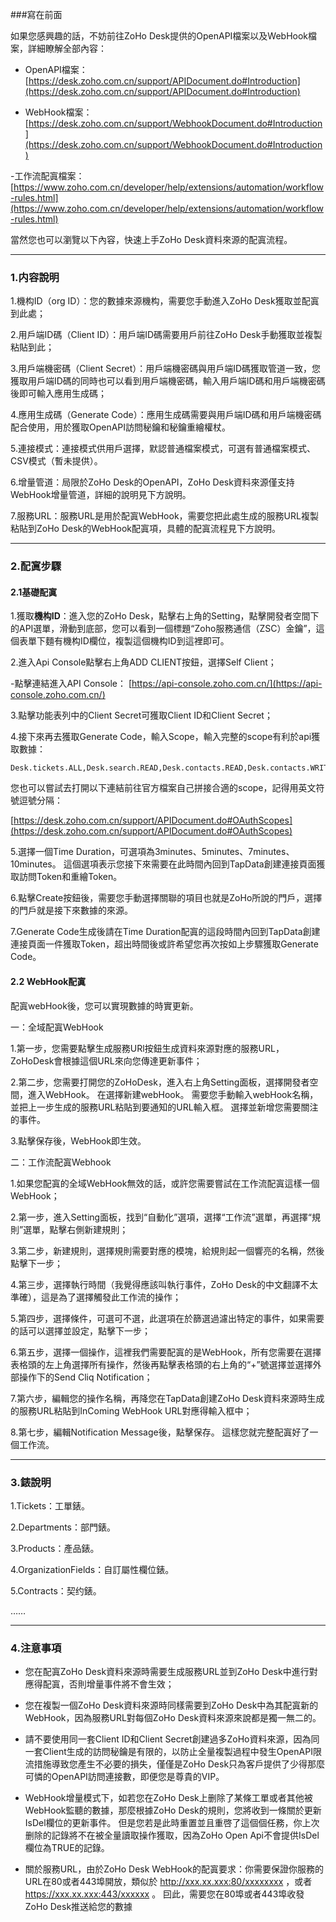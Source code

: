 ###寫在前面

如果您感興趣的話，不妨前往ZoHo Desk提供的OpenAPI檔案以及WebHook檔案，詳細瞭解全部內容：

- OpenAPI檔案：[https://desk.zoho.com.cn/support/APIDocument.do#Introduction](https://desk.zoho.com.cn/support/APIDocument.do#Introduction)

- WebHook檔案：[https://desk.zoho.com.cn/support/WebhookDocument.do#Introduction](https://desk.zoho.com.cn/support/WebhookDocument.do#Introduction)

-工作流配寘檔案：[https://www.zoho.com.cn/developer/help/extensions/automation/workflow-rules.html](https://www.zoho.com.cn/developer/help/extensions/automation/workflow-rules.html)

當然您也可以瀏覽以下內容，快速上手ZoHo Desk資料來源的配寘流程。

---

### 1.内容說明

1.機构ID（org ID）：您的數據來源機构，需要您手動進入ZoHo Desk獲取並配寘到此處； 

2.用戶端ID碼（Client ID）：用戶端ID碼需要用戶前往ZoHo Desk手動獲取並複製粘貼到此；

3.用戶端機密碼（Client Secret）：用戶端機密碼與用戶端ID碼獲取管道一致，您獲取用戶端ID碼的同時也可以看到用戶端機密碼，輸入用戶端ID碼和用戶端機密碼後即可輸入應用生成碼；

4.應用生成碼（Generate Code）：應用生成碼需要與用戶端ID碼和用戶端機密碼配合使用，用於獲取OpenAPI訪問秘鑰和秘鑰重繪權杖。

5.連接模式：連接模式供用戶選擇，默認普通檔案模式，可選有普通檔案模式、CSV模式（暫未提供）。

6.增量管道：局限於ZoHo Desk的OpenAPI，ZoHo Desk資料來源僅支持WebHook增量管道，詳細的說明見下方說明。

7.服務URL：服務URL是用於配寘WebHook，需要您把此處生成的服務URL複製粘貼到ZoHo Desk的WebHook配寘項，具體的配寘流程見下方說明。

---

### 2.配寘步驟

#### 2.1基礎配寘

1.獲取**機构ID**：進入您的ZoHo Desk，點擊右上角的Setting，點擊開發者空間下的API選單，滑動到底部，您可以看到一個標題“Zoho服務通信（ZSC）金鑰”，這個表單下麵有機构ID欄位，複製這個機构ID到這裡即可。 

2.進入Api Console點擊右上角ADD CLIENT按鈕，選擇Self Client；

-點擊連結進入API Console： [https://api-console.zoho.com.cn/](https://api-console.zoho.com.cn/)

3.點擊功能表列中的Client Secret可獲取Client ID和Client Secret；

4.接下來再去獲取Generate Code，輸入Scope，輸入完整的scope有利於api獲取數據：

```
Desk.tickets.ALL,Desk.search.READ,Desk.contacts.READ,Desk.contacts.WRITE,Desk.contacts.UPDATE,Desk.contacts.CREATE,Desk.tasks.ALL,Desk.basic.READ,Desk.basic.CREATE,Desk.settings.ALL,Desk.events.ALL,Desk.articles.READ,Desk.articles.CREATE,Desk.articles.UPDATE,Desk.articles.DELETE
```

您也可以嘗試去打開以下連結前往官方檔案自己拼接合適的scope，記得用英文符號逗號分隔：

[https://desk.zoho.com.cn/support/APIDocument.do#OAuthScopes](https://desk.zoho.com.cn/support/APIDocument.do#OAuthScopes)

5.選擇一個Time Duration，可選項為3minutes、5minutes、7minutes、10minutes。 這個選項表示您接下來需要在此時間內回到TapData創建連接頁面獲取訪問Token和重繪Token。

6.點擊Create按鈕後，需要您手動選擇關聯的項目也就是ZoHo所說的門戶，選擇的門戶就是接下來數據的來源。

7.Generate Code生成後請在Time Duration配寘的這段時間內回到TapData創建連接頁面一件獲取Token，超出時間後或許希望您再次按如上步驟獲取Generate Code。

#### 2.2 WebHook配寘

配寘webHook後，您可以實現數據的時實更新。

一：全域配寘WebHook

1.第一步，您需要點擊生成服務URl按鈕生成資料來源對應的服務URL，ZoHoDesk會根據這個URL來向您傳達更新事件；

2.第二步，您需要打開您的ZoHoDesk，進入右上角Setting面板，選擇開發者空間，進入WebHook。 在選擇新建webHook。 需要您手動輸入webHook名稱，並把上一步生成的服務URL粘貼到要通知的URL輸入框。 選擇並新增您需要關注的事件。

3.點擊保存後，WebHook即生效。

二：工作流配寘Webhook

1.如果您配寘的全域WebHook無效的話，或許您需要嘗試在工作流配寘這樣一個WebHook；

2.第一步，進入Setting面板，找到“自動化”選項，選擇“工作流”選單，再選擇“規則”選單，點擊右側新建規則；

3.第二步，新建規則，選擇規則需要對應的模塊，給規則起一個響亮的名稱，然後點擊下一步；

4.第三步，選擇執行時間（我覺得應該叫執行事件，ZoHo Desk的中文翻譯不太準確），這是為了選擇觸發此工作流的操作；

5.第四步，選擇條件，可選可不選，此選項在於篩選過濾出特定的事件，如果需要的話可以選擇並設定，點擊下一步；

6.第五步，選擇一個操作，這裡我們需要配寘的是WebHook，所有您需要在選擇表格頭的左上角選擇所有操作，然後再點擊表格頭的右上角的“+”號選擇並選擇外部操作下的Send Cliq Notification；

7.第六步，編輯您的操作名稱，再降您在TapData創建ZoHo Desk資料來源時生成的服務URL粘貼到InComing WebHook URL對應得輸入框中；

8.第七步，編輯Notification Message後，點擊保存。 這樣您就完整配寘好了一個工作流。

---

### 3.錶說明

1.Tickets：工單錶。

2.Departments：部門錶。

3.Products：產品錶。

4.OrganizationFields：自訂屬性欄位錶。

5.Contracts：契约錶。

……

---

### 4.注意事項

- 您在配寘ZoHo Desk資料來源時需要生成服務URL並到ZoHo Desk中進行對應得配寘，否則增量事件將不會生效；

- 您在複製一個ZoHo Desk資料來源時同樣需要到ZoHo Desk中為其配寘新的WebHook，因為服務URL對每個ZoHo Desk資料來源來說都是獨一無二的。

- 請不要使用同一套Client ID和Client Secret創建過多ZoHo資料來源，因為同一套Client生成的訪問秘鑰是有限的，以防止全量複製過程中發生OpenAPI限流措施導致您產生不必要的損失，僅僅是ZoHo Desk只為客戶提供了少得那麼可憐的OpenAPI訪問連接數，即便您是尊貴的VIP。

- WebHook增量模式下，如若您在ZoHo Desk上删除了某條工單或者其他被WebHook監聽的數據，那麼根據ZoHo Desk的規則，您將收到一條關於更新IsDel欄位的更新事件。 但是您若是此時重置並且重啓了這個個任務，你上次删除的記錄將不在被全量讀取操作獲取，因為ZoHo Open Api不會提供IsDel欄位為TRUE的記錄。

- 關於服務URL，由於ZoHo Desk WebHook的配寘要求：你需要保證你服務的URL在80或者443埠開放，類似於 http://xxx.xx.xxx:80/xxxxxxxx ，或者 https://xxx.xx.xxx:443/xxxxxx 。 囙此，需要您在80埠或者443埠收發ZoHo Desk推送給您的數據
